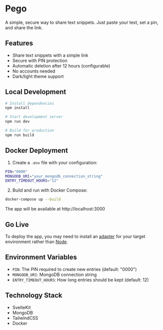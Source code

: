 
# Pego

A simple, secure way to share text snippets. Just paste your text, set a pin, and share the link.

## Features

- Share text snippets with a simple link
- Secure with PIN protection
- Automatic deletion after 12 hours (configurable)
- No accounts needed
- Dark/light theme support

## Local Development

```bash
# Install dependencies
npm install

# Start development server
npm run dev

# Build for production
npm run build
```

## Docker Deployment

1. Create a `.env` file with your configuration:
```bash
PIN="0000"
MONGODB_URI="your_mongodb_connection_string"
ENTRY_TIMEOUT_HOURS="12"
```

2. Build and run with Docker Compose:
```bash
docker-compose up --build
```

The app will be available at http://localhost:3000

## Go Live

To deploy the app, you may need to install an [adapter](https://svelte.dev/docs/kit/adapters) for your target environment rather than [Node](https://svelte.dev/docs/kit/adapter-node).

## Environment Variables

- `PIN`: The PIN required to create new entries (default: "0000")
- `MONGODB_URI`: MongoDB connection string
- `ENTRY_TIMEOUT_HOURS`: How long entries should be kept (default: 12)

## Technology Stack

- SvelteKit
- MongoDB
- TailwindCSS
- Docker
